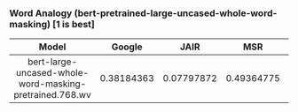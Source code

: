 ### Word Analogy (bert-pretrained-large-uncased-whole-word-masking) [1 is best]
|Model|Google|JAIR|MSR|SAT|SemEval17|
|:--:|:--:|:--:|:--:|:--:|:--:|
|bert-large-uncased-whole-word-masking-pretrained.768.wv|0.38184363|0.07797872|0.49364775|0.08435323|0.1012128|
